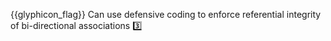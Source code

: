 {{glyphicon_flag}} Can use defensive coding to enforce referential integrity of bi-directional associations :three:
